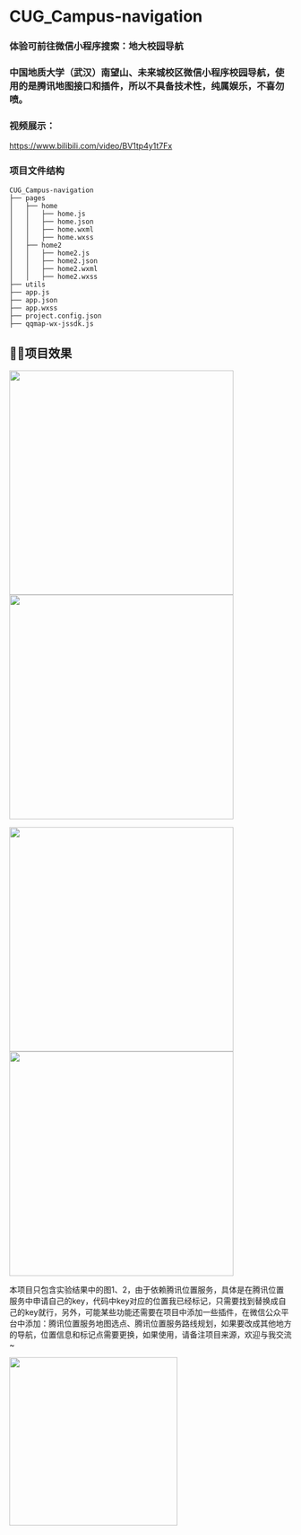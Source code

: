 # CUG_Campus-navigation
### 体验可前往微信小程序搜索：地大校园导航
### 中国地质大学（武汉）南望山、未来城校区微信小程序校园导航，使用的是腾讯地图接口和插件，所以不具备技术性，纯属娱乐，不喜勿喷。
### 视频展示：
https://www.bilibili.com/video/BV1tp4y1t7Fx
### 项目文件结构
    CUG_Campus-navigation
    ├── pages
    │   ├── home
    │   │   ├── home.js
    │   │   ├── home.json
    │   │   ├── home.wxml
    │   │   ├── home.wxss
    │   ├── home2
    │   │   ├── home2.js
    │   │   ├── home2.json
    │   │   ├── home2.wxml
    │   │   ├── home2.wxss
    ├── utils
    ├── app.js
    ├── app.json
    ├── app.wxss
    ├── project.config.json
    ├── qqmap-wx-jssdk.js
## 🐱‍🏍项目效果
<p float="center">
  <img src="readme/1.png" width="400" />
  <img src="readme/2.png" width="400" /> 
</p>
<p float="left">
  <img src="readme/3.png" width="400" />
  <img src="readme/4.png" width="400" /> 
</p>

本项目只包含实验结果中的图1、2，由于依赖腾讯位置服务，具体是在腾讯位置服务中申请自己的key，代码中key对应的位置我已经标记，只需要找到替换成自己的key就行，另外，可能某些功能还需要在项目中添加一些插件，在微信公众平台中添加：腾讯位置服务地图选点、腾讯位置服务路线规划，如果要改成其他地方的导航，位置信息和标记点需要更换，如果使用，请备注项目来源，欢迎与我交流~

<img src="readme/微信.jpg" width="300"/>
